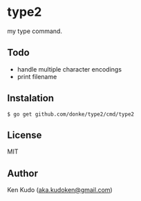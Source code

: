# type2
my type command.

## Todo
* handle multiple character encodings
* print filename

## Instalation
```
$ go get github.com/donke/type2/cmd/type2
```

## License
MIT

## Author
Ken Kudo (aka.kudoken@gmail.com)
